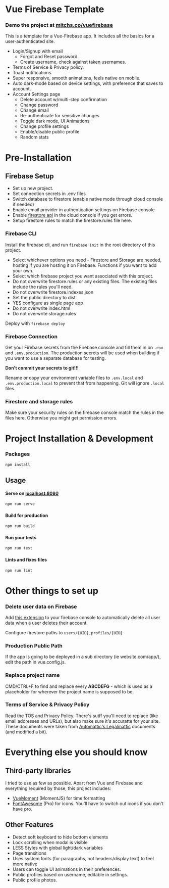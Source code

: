 # Vue Firebase Template

### Demo the project at [mitchs.co/vuefirebase](https://mitchs.co/vuefirebase)

This is a template for a Vue-Firebase app. It includes all the basics for a user-authenticated site.
 * Login/Signup with email
    * Forgot and Reset password.
    * Create username, check against taken usernames.
 * Terms of Service & Privacy policy.
 * Toast notifications.
 * Super responsive, smooth animations, feels native on mobile.
 * Auto dark-mode based on device settings, with preference that saves to account.
 * Account Settings page
    * Delete account w/multi-step confirmation
    * Change password
	* Change email
    * Re-authenticate for sensitive changes
	* Toggle dark mode, UI Animations
	* Change profile settings
	* Enable/disable public profile
	* Random stats

# Pre-Installation

## Firebase Setup
 * Set up new project.
 * Set connection secrets in .env files
 * Switch database to firestore (enable native mode through cloud console if needed)
 * Enable email provider in authentication settings on Firebase console
 * Enable [firestore api](https://console.cloud.google.com/launcher/details/google/firestore.googleapis.com?project=_) in the cloud console if you get errors.
 * Setup firestore rules to match the firestore.rules file here.

### Firebase CLI
Install the firebase cli, and run `firebase init` in the root directory of this project.
 * Select whichever options you need - Firestore and Storage are needed, hosting if you are hosting it on Firebase. Functions if you want to add your own.
 * Select which firebase project you want associated with this project.
 * Do not overwrite firestore.rules or any existing files. The existing files include the rules you'll need.
 * Do not overwrite firestore.indexes.json
 * Set the public directory to dist
 * YES configure as single page app
 * Do not overwrite index.html
 * Do not overwrite storage.rules
 
Deploy with `firebase deploy`

### Firebase Connection
Get your Firebase secrets from the Firebase console and fill them in on `.env` and `.env.production`. The production secrets will be used when building if you want to use a separate database for testing.

**Don't commit your secrets to git!!!**


Rename or copy your environment variable files to `.env.local` and `.env.production.local` to prevent that from happening. Git will ignore `.local` files.


### Firestore and storage rules
Make sure your security rules on the firebase console match the rules in the files here. Otherwise you might get permission errors.


# Project Installation & Development

### Packages
```bash
npm install
```

## Usage

#### Serve on [localhost:8080](https://localhost:8080)
```bash
npm run serve
```

#### Build for production
```bash
npm run build
```

#### Run your tests
```bash
npm run test
```
#### Lints and fixes files
```bash
npm run lint
```

# Other things to set up

### Delete user data on Firebase
Add [this extension]() to your firebase console to automatically delete all user data when a user deletes their account.

Configure firestore paths to `users/{UID},profiles/{UID}`

### Production Public Path
If the app is going to be deployed in a sub directory (ie website.com/app/), edit the path in vue.config.js.

### Replace project name
CMD/CTRL+F to find and replace every **ABCDEFG** - which is used as a placeholder for wherever the project name is supposed to be.

### Terms of Service & Privacy Policy
Read the TOS and Privacy Policy. There's sutff you'll need to replace (like email addresses and URLs), but also make sure it's accuratte for your site. These documents were taken from [Automattic's Legalmattic](https://github.com/Automattic/legalmattic) documents (and modified a bit).


# Everything else you should know


## Third-party libraries
I tried to use as few as possible. Apart from Vue and Firebase and everything required by those, this project includes:
 * [VueMoment](https://www.npmjs.com/package/vue-moment) (MomentJS) for time formatting
 * [FontAwesome](http://fontawesome.com/) (Pro) for icons. You'll have to switch out icons if you don't have pro.


## Other Features
 * Detect soft keyboard to hide bottom elements
 * Lock scrolling when modal is visible
 * LESS Styles with global light/dark variables
 * Page transitions
 * Uses system fonts (for paragraphs, not headers/display text) to feel more native
 * Users can toggle UI animations in their preferences.
 * Public profiles based on username, editable in settings.
 * Public profile photos.
